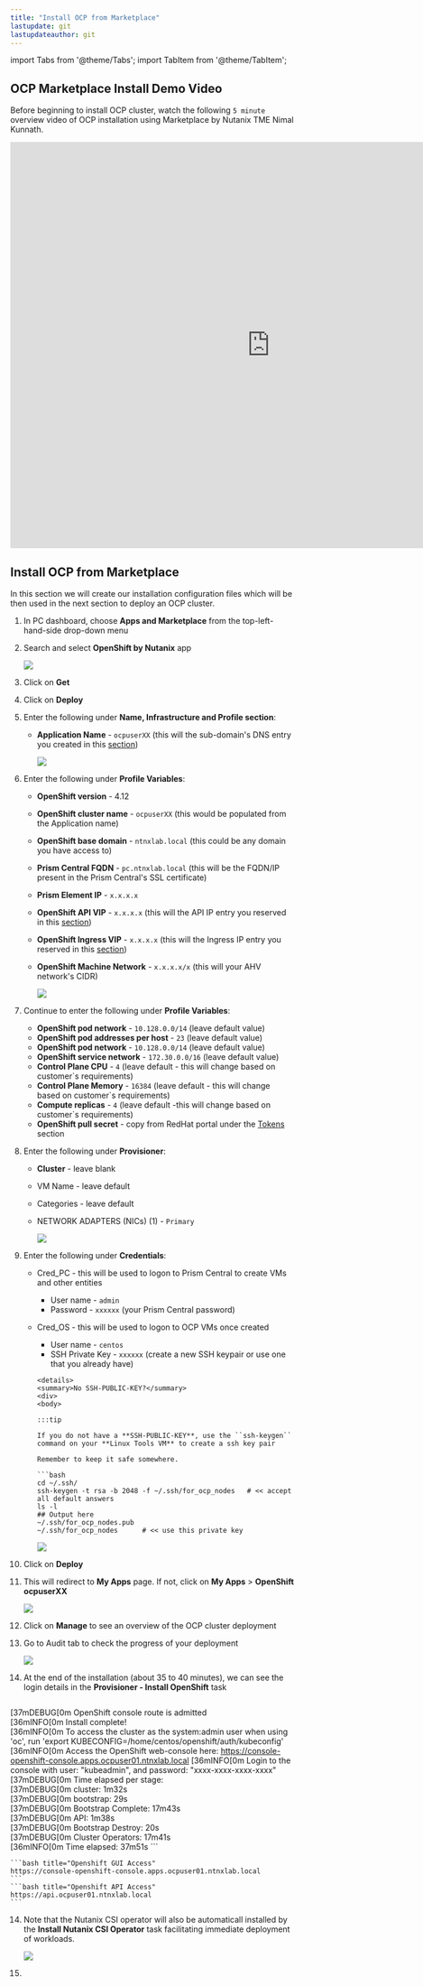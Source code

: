 ```yaml
---
title: "Install OCP from Marketplace"
lastupdate: git
lastupdateauthor: git
---
```


import Tabs from '@theme/Tabs';
import TabItem from '@theme/TabItem';


## OCP Marketplace Install Demo Video

Before beginning to install OCP cluster, watch the following ``5 minute`` overview video of OCP installation using Marketplace by Nutanix TME Nimal Kunnath. 

<iframe
    width="920"
    height="720"
    src="https://www.youtube.com/embed/G8fFB6EUiOA"
    frameborder="0"
    allow="autoplay; fs=1"
>
</iframe>

## Install OCP from Marketplace

In this section we will create our installation configuration files which will be then used in the next section to deploy an OCP cluster.

1. In PC dashboard, choose **Apps and Marketplace** from the top-left-hand-side drop-down menu

2. Search and select **OpenShift by Nutanix** app

   ![](images/ocp_app_mp.png)

3. Click on **Get**

4. Click on **Deploy**

5. Enter the following under **Name, Infrastructure and Profile section**: 
   
   - **Application Name** - ``ocpuserXX`` (this will the sub-domain's DNS entry you created in this [section](../ocp_pc_mp/ocp_pc_mp_pre_reqs.md#add-dns-records))
   
     ![](images/app_name.png)
   
6. Enter the following under **Profile Variables**: 
   
   - **OpenShift version** - 4.12
   - **OpenShift cluster name** - ``ocpuserXX`` (this would be populated from the Application name)
   - **OpenShift base domain** - ``ntnxlab.local`` (this could be any domain you have access to)
   - **Prism Central FQDN** - ``pc.ntnxlab.local`` (this will be the FQDN/IP present in the Prism Central's SSL certificate)
   - **Prism Element IP** - ``x.x.x.x`` 
   - **OpenShift API VIP** - ``x.x.x.x``  (this will the API IP entry you reserved in this [section](../ocp_pc_mp/ocp_pc_mp_pre_reqs.md#ahv-networking))
   - **OpenShift Ingress VIP** - ``x.x.x.x``  (this will the Ingress IP entry you reserved in this [section](../ocp_pc_mp/ocp_pc_mp_pre_reqs.md#ahv-networking))
   - **OpenShift Machine Network** - ``x.x.x.x/x`` (this will your AHV network's CIDR)
  
     ![](images/app_profile_var_1.png)

7. Continue to enter the following under **Profile Variables**:
   
   - **OpenShift pod network** - ``10.128.0.0/14`` (leave default value)
   - **OpenShift pod addresses per host** - ``23`` (leave default value)
   - **OpenShift pod network** - ``10.128.0.0/14`` (leave default value)
   - **OpenShift service network** - ``172.30.0.0/16`` (leave default value)
   - **Control Plane CPU** - ``4``  (leave default - this will change based on customer`s requirements)
   - **Control Plane Memory** - ``16384``  (leave default - this will change based on customer`s requirements)
   - **Compute replicas** - ``4``  (leave default -this will change based on customer`s requirements)
   - **OpenShift pull secret** - copy from RedHat portal under the [Tokens](https://console.redhat.com/openshift/downloads) section
  
8. Enter the following under **Provisioner**: 
   
   - **Cluster** - leave blank
   - VM Name - leave default
   - Categories - leave default
   - NETWORK ADAPTERS (NICs) (1) - ``Primary``
   
     ![](images/mp_nic.png)

8. Enter the following under **Credentials**: 
   
   - Cred_PC - this will be used to logon to Prism Central to create VMs and other entities
  
     - User name - ``admin``
     - Password - ``xxxxxx`` (your Prism Central password)
  
   - Cred_OS - this will be used to logon to OCP VMs once created
  
     - User name - ``centos``
     - SSH Private Key - ``xxxxxx`` (create a new SSH keypair or use one that you already have)
     
      ```mdx-code-block
      <details>
      <summary>No SSH-PUBLIC-KEY?</summary>
      <div>
      <body>

      :::tip 

      If you do not have a **SSH-PUBLIC-KEY**, use the ``ssh-keygen`` command on your **Linux Tools VM** to create a ssh key pair

      Remember to keep it safe somewhere. 

      ```bash
      cd ~/.ssh/
      ssh-keygen -t rsa -b 2048 -f ~/.ssh/for_ocp_nodes   # << accept all default answers
      ls -l
      ## Output here
      ~/.ssh/for_ocp_nodes.pub  
      ~/.ssh/for_ocp_nodes      # << use this private key
      ```

      </body>
      </div>
      </details>

      ![](images/mp_cred.png)
  
9. Click on **Deploy** 
    
10. This will redirect to **My Apps** page. If not, click on **My Apps** > **OpenShift ocpuserXX** 

    ![](images/mp-apps.png)

11. Click on **Manage** to see an overview of the OCP cluster deployment
    
12. Go to Audit tab to check the progress of your deployment
    
    ![](images/mp-audit.png)

13. At the end of the installation (about 35 to 40 minutes), we can see the login details in the **Provisioner - Install OpenShift** task
    
    ```bash
   [37mDEBUG[0m OpenShift console route is admitted          
   [36mINFO[0m Install complete!                            
   [36mINFO[0m To access the cluster as the system:admin user when using 'oc', run 'export KUBECONFIG=/home/centos/openshift/auth/kubeconfig' 
   [36mINFO[0m Access the OpenShift web-console here: https://console-openshift-console.apps.ocpuser01.ntnxlab.local 
   [36mINFO[0m Login to the console with user: "kubeadmin", and password: "xxxx-xxxx-xxxx-xxxx" 
   [37mDEBUG[0m Time elapsed per stage:                      
   [37mDEBUG[0m            cluster: 1m32s                    
   [37mDEBUG[0m          bootstrap: 29s                      
   [37mDEBUG[0m Bootstrap Complete: 17m43s                   
   [37mDEBUG[0m                API: 1m38s                    
   [37mDEBUG[0m  Bootstrap Destroy: 20s                      
   [37mDEBUG[0m  Cluster Operators: 17m41s                   
   [36mINFO[0m Time elapsed: 37m51s 
    ```

    ```bash title="Openshift GUI Access"
    https://console-openshift-console.apps.ocpuser01.ntnxlab.local 
    ```
    ```bash title="Openshift API Access"
    https://api.ocpuser01.ntnxlab.local 
    ```

14. Note that the Nutanix CSI operator will also be automaticall installed by the **Install Nutanix CSI Operator** task facilitating immediate deployment of workloads.
    
    ![](images/mp-ocp-csi.png)

15. 